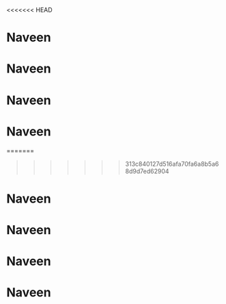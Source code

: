 <<<<<<< HEAD
# Naveen
# Naveen
# Naveen
# Naveen
=======

>>>>>>> 313c840127d516afa70fa6a8b5a68d9d7ed62904
# Naveen
# Naveen
# Naveen
# Naveen
